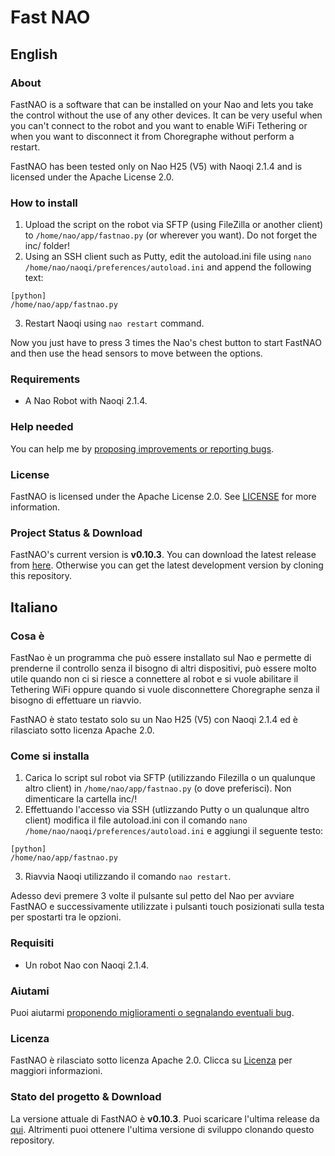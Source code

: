 # Fast NAO
## English
### About
FastNAO is a software that can be installed on your Nao and lets you take the control without the use of any other devices. It can be very useful when you can't connect to the robot and you want to enable WiFi Tethering or when you want to disconnect it from Choregraphe without perform a restart.

FastNAO has been tested only on Nao H25 (V5) with Naoqi 2.1.4 and is licensed under the Apache License 2.0.

### How to install
1. Upload the script on the robot via SFTP (using FileZilla or another client) to `/home/nao/app/fastnao.py` (or wherever you want). Do not forget the inc/ folder!
2. Using an SSH client such as Putty, edit the autoload.ini file using `nano /home/nao/naoqi/preferences/autoload.ini` and append the following text:<br/>
```
[python]
/home/nao/app/fastnao.py
```
3. Restart Naoqi using `nao restart` command.

Now you just have to press 3 times the Nao's chest button to start FastNAO and then use the head sensors to move between the options.

### Requirements
* A Nao Robot with Naoqi 2.1.4.

### Help needed
You can help me by <a href="https://github.com/Fabrimat/FastNAO/issues">proposing improvements or reporting bugs</a>.

### License
FastNAO is licensed under the Apache License 2.0. See [LICENSE](LICENSE) for more information.

### Project Status & Download
FastNAO's current version is **v0.10.3**. You can download the latest release from <a href="https://github.com/Fabrimat/FastNAO/releases/tag/v0.10.3">here</a>. Otherwise you can get the latest development version by cloning this repository.

## Italiano
### Cosa è
FastNao è un programma che può essere installato sul Nao e permette di prenderne il controllo senza il bisogno di altri dispositivi, può essere molto utile quando non ci si riesce a connettere al robot e si vuole abilitare il Tethering WiFi oppure quando si vuole disconnettere Choregraphe senza il bisogno di effettuare un riavvio.

FastNAO è stato testato solo su un Nao H25 (V5) con Naoqi 2.1.4 ed è rilasciato sotto licenza Apache 2.0.

### Come si installa
1. Carica lo script sul robot via SFTP (utilizzando Filezilla o un qualunque altro client) in `/home/nao/app/fastnao.py` (o dove preferisci). Non dimenticare la cartella inc/!
2. Effettuando l'accesso via SSH (utlizzando Putty o un qualunque altro client) modifica il file autoload.ini con il comando `nano /home/nao/naoqi/preferences/autoload.ini` e aggiungi il seguente testo:<br/>
```
[python]
/home/nao/app/fastnao.py
```
3. Riavvia Naoqi utilizzando il comando `nao restart`.

Adesso devi premere 3 volte il pulsante sul petto del Nao per avviare FastNAO e successivamente utilizzate i pulsanti touch posizionati sulla testa per spostarti tra le opzioni.

### Requisiti
* Un robot Nao con Naoqi 2.1.4.

### Aiutami
Puoi aiutarmi <a href="https://github.com/Fabrimat/FastNAO/issues">proponendo miglioramenti o segnalando eventuali bug</a>.

### Licenza
FastNAO è rilasciato sotto licenza Apache 2.0. Clicca su [Licenza](LICENSE) per maggiori informazioni.

### Stato del progetto & Download
La versione attuale di FastNAO è **v0.10.3**. Puoi scaricare l'ultima release da <a href="https://github.com/Fabrimat/FastNAO/releases/tag/v0.10.3">qui</a>. Altrimenti puoi ottenere l'ultima versione di sviluppo clonando questo repository.
